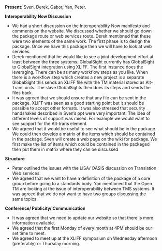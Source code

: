 **Present:** Sven, Derek, Gabor, Yan, Peter.

**Interoperability Now Discussion**
  * We had a short discussion on the Interoperability Now manifesto and comments on the website. We discussed whether we should go down the package route or web services route. Derek mentioned that these were two elements of the same work. The first phase is to design the package. Once we have this package then we will have to look at web services.
  * Derek mentioned that he would like to see a joint development effort at least between the three systems. GlobalSight currently has GlobalSight to GlobalSight integration using XLIFF. The first instance does the leveraging. There can be as many workflow steps as you like. When there is a workflow step which creates a new project is a separate GlobalSight this sends an XLIFF file with the TM material stored as Alt-Trans units. The slave GlobalSights then does its steps and sends the files back.
  * It was agreed that we should ensure that any file can be sent in the package. XLIFF was seen as a good starting point but it should be possible to accept other formats. It was also stressed that security handshakes described in Sven’s ppt were very important. The idea of different levels of support was raised. For example we would want to see support for the Alt-trans element.
  * We agreed that it would be useful to see what should be in the package. We could then develop a matrix of the items which should be contained in the package. Sven will create a web page on the wiki for package. We first make the list of items which could be contained in the packaged then put them in matrix where they can be discussed

**Structure**
  * Peter outlined the issues with the LISA/ OASIS discussion on Translation Web services.
  * We agreed that we want to have a definition of the package of a core group before going to a standards body. Yan mentioned that the Open TM are looking at the issue of interoperability between TMS systems. It was agreed that we do not want to have two groups discussing the same topics.

**Conference/ Publicity/ Communication**
  * It was agreed that we need to update our website so that there is more information available.
  * We agreed that the first Monday of every month at 4PM should be our set time to meet.
  * We agreed to meet up at the XLIFF symposium on Wednesday afternoon (preferably) or Thursday morning.